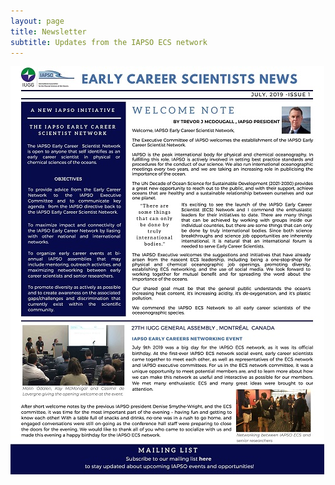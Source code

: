 ```yaml
---
layout: page
title: Newsletter
subtitle: Updates from the IAPSO ECS network
---
```


<a target="_blank" href="uploads/newsletter/iapsoecs_newsletter_2019_1.pdf">
  <img src="uploads/newsletter/iapsoecs_newsletter_2019_1_thumbnail.jpg" alt="IAPSO ECS Newsletter, 2019, 1">
</a>